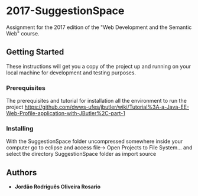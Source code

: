 # 2017-SuggestionSpace
Assignment for the 2017 edition of the "Web Development and the Semantic Web" course.
## Getting Started

These instructions will get you a copy of the project up and running on your local machine for development and testing purposes. 

### Prerequisites

The prerequisites and tutorial for installation all the environment to run the project https://github.com/dwws-ufes/jbutler/wiki/Tutorial%3A-a-Java-EE-Web-Profile-application-with-JButler%2C-part-1

### Installing

With the  SuggestionSpace folder uncompressed somewhere inside your computer go to eclipse and access  file-> Open Projects to File System... and select the directory SuggestionSpace folder as import source

## Authors

* **Jordão Rodriguês Oliveira Rosario**
